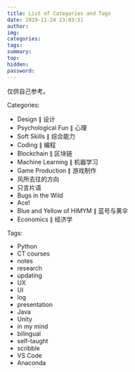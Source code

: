 ```yaml
---
title: List of Categories and Tags
date: 2019-11-24 23:03:51
author:
img:
categories:
tags:
summary:
top:
hidden:
password:
---
```

仅供自己参考。

Categories:

- Design ∥ 设计
- Psychological Fun ∥ 心理
- Soft Skills ∥ 综合能力
- Coding ∥ 编程
- Blockchain ∥ 区块链
- Machine Learning ∥ 机器学习
- Game Production ∥ 游戏制作
- 风所去往的方向
- 只言片语
- Bugs in the Wild
- Ace!
- Blue and Yellow of HIMYM ∥ 蓝号与黄伞
- Economics ∥ 经济学

Tags:

- Python
- CT courses
- notes
- research
- updating
- UX
- UI
- log
- presentation
- Java
- Unity
- in my mind
- bilingual
- self-taught
- scribble
- VS Code
- Anaconda